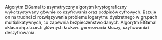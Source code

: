 Algorytm ElGamal to asymetryczny algorytm kryptograficzny wykorzystywany głównie do szyfrowania oraz podpisów cyfrowych. Bazuje on na trudności rozwiązywania problemu logarytmu dyskretnego w grupach multiplikatywnych, co zapewnia bezpieczeństwo danych. Algorytm ElGamal składa się z trzech głównych kroków: generowania kluczy, szyfrowania i deszyfrowania.